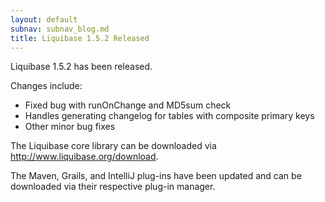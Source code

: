 ```yaml
---
layout: default
subnav: subnav_blog.md
title: Liquibase 1.5.2 Released
---
```

Liquibase 1.5.2 has been released.

Changes include:



- Fixed bug with runOnChange and MD5sum check
- Handles generating changelog for tables with composite primary keys
- Other minor bug fixes

The Liquibase core library can be downloaded via <a href="http://www.liquibase.org/download">http://www.liquibase.org/download</a>.

The Maven, Grails, and IntelliJ plug-ins have been updated and can be downloaded via their respective plug-in manager.

